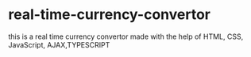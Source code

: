 # real-time-currency-convertor
this is a real time currency convertor made with the help of HTML, CSS, JavaScript, AJAX,TYPESCRIPT
